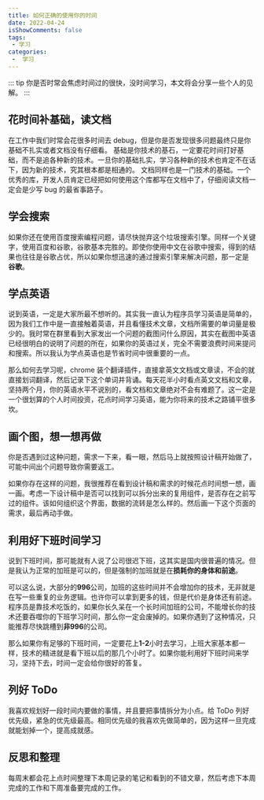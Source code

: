 ```yaml
---
title: 如何正确的使用你的时间
date: 2022-04-24
isShowComments: false
tags:
 - 学习
categories:
 -  学习
---
```

::: tip 
你是否时常会焦虑时间过的很快，没时间学习，本文将会分享一些个人的见解。
:::
<!-- more --> 

## 花时间补基础，读文档
在工作中我们时常会花很多时间去 debug，但是你是否发现很多问题最终只是你基础不扎实或者文档没有仔细看。
基础是你技术的基石，一定要花时间打好基础，而不是追各种新的技术。一旦你的基础扎实，学习各种新的技术也肯定不在话下，因为新的技术，究其根本都是相通的。
文档同样也是一门技术的基础。一个优秀的库，开发人员肯定已经把如何使用这个库都写在文档中了，仔细阅读文档一定会是少写 bug 的最省事路子。

## 学会搜索
如果你还在使用百度搜索编程问题，请尽快抛弃这个垃圾搜索引擎。同样一个关键字，使用百度和谷歌，谷歌基本完胜的。即使你使用中文在谷歌中搜索，得到的结果也往往是谷歌占优，所以如果你想迅速的通过搜索引擎来解决问题，那一定是 **谷歌**。

## 学点英语
说到英语，一定是大家所最不想听的。其实我一直认为程序员学习英语是简单的，因为我们工作中是一直接触着英语，并且看懂技术文章，文档所需要的单词量是极少的。我时常在群里看到大家发出一个问题的截图问什么原因，其实在截图中英语已经很明白的说明了问题的所在，如果你的英语过关，完全不需要浪费时间来提问和搜索。所以我认为学点英语也是节省时间中很重要的一点。

那么如何去学习呢，chrome 装个翻译插件，直接拿英文文档或文章读，不会的就直接划词翻译，然后记录下这个单词并背诵。每天花半小时看点英文文档和文章，坚持两个月，你的英语水平不说别的，看文档和文章绝对不会有难题了。这一定是一个很划算的个人时间投资，花点时间学习英语，能为你将来的技术之路铺平很多坎。

## 画个图，想一想再做
你是否遇到过这种问题，需求一下来，看一眼，然后马上就按照设计稿开始做了，可能中间出个问题导致你需要返工。

如果你存在这样的问题，我很推荐在看到设计稿和需求的时候花点时间想一想，画一画。考虑一下设计稿中是否可以找到可以拆分出来的复用组件，是否存在之前写过的组件。该如何组织这个界面，数据的流转是怎么样的。然后画一下这个页面的需求，最后再动手做。

## 利用好下班时间学习
说到下班时间，那可能就有人说了公司很迟下班，这其实是国内很普遍的情况。但是我认为正常的加班是可以的，但是强制的加班就是在**损耗你的身体和前途**。

可以这么说，大部分的**996**公司，加班的这些时间并不会增加你的技术，无非就是在写一些重复的业务逻辑。也许你可以拿到更多的钱，但是代价是身体还有前途。程序员是靠技术吃饭的，如果你长久呆在一个长时间加班的公司，不能增长你的技术还要吞噬你的下班学习时间，那么你一定会废掉的。如果你遇到了这种情况，只能推荐尽快跳槽到**非996**的公司。

那么如果你有足够的下班时间，一定要花上**1-2**小时去学习，上班大家基本都一样，技术的精进就是看下班以后的那几个小时了。如果你能利用好下班时间来学习，坚持下去，时间一定会给你很好的答复。

## 列好 ToDo
我喜欢规划好一段时间内要做的事情，并且要把事情拆分为小点。给 ToDo 列好优先级，紧急的优先级最高。相同优先级的我喜欢先做简单的，因为这样一旦完成就能划掉一个，提高成就感。

## 反思和整理
每周末都会花上点时间整理下本周记录的笔记和看到的不错文章，然后考虑下本周完成的工作和下周准备要完成的工作。
